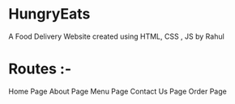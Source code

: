 # HungryEats
A Food Delivery Website created using HTML, CSS , JS by Rahul

# Routes :-
Home Page
About Page
Menu Page
Contact Us Page
Order Page
